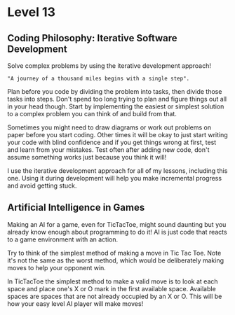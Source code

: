# Level 13

## Coding Philosophy: Iterative Software Development

Solve complex problems by using the iterative development approach!

```
"A journey of a thousand miles begins with a single step".
```

Plan before you code by dividing the problem into tasks, then divide those tasks into steps. Don't spend too long trying to plan and figure things out all in your head though. Start by implementing the easiest or simplest solution to a complex problem you can think of and build from that.

Sometimes you might need to draw diagrams or work out problems on paper before you start coding. Other times it will be okay to just start writing your code with blind confidence and if you get things wrong at first, test and learn from your mistakes. Test often after adding new code, don't assume something works just because you think it will!

I use the iterative development approach for all of my lessons, including this one. Using it during development will help you make incremental progress and avoid getting stuck.

## Artificial Intelligence in Games

Making an AI for a game, even for TicTacToe, might sound daunting but you already know enough about programming to do it! AI is just code that reacts to a game environment with an action.

Try to think of the simplest method of making a move in Tic Tac Toe. Note it's not the same as the worst method, which would be deliberately making moves to help your opponent win.

In TicTacToe the simplest method to make a valid move is to look at each space and place one's X or O mark in the first available space. Available spaces are spaces that are not already occupied by an X or O. This will be how your easy level AI player will make moves!
